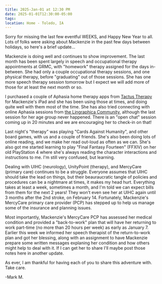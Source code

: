 ```yaml
---
title: 2025-Jan-01 at 12:30 PM
date: 2025-01-01T12:30:00-05:00
tags:
location: Home - Toledo, IA
---
```

Sorry for missing the last few eventful WEEKS, and Happy New Year to all.  Lots of folks were asking about Mackenzie in the past few days between holidays, so here's a brief update...  

Mackenzie is doing well and continues to show improvement.  The last month has been spent largely in speech and occupational therapy appointments at GRMC, with "homework" therapy assigned for the days in-between.  She had only a couple occupational therapy sessions, and one physical therapy, before "graduating" out of those sessions.  She has one more speech therapy session tomorrow but I expect we will add more of those for at least the next month or so.  

I purchased a couple of Aphasia home therapy apps from [Tactus Therapy](https://tactustherapy.com/#) for Mackenzie's iPad and she has been using those at times, and doing quite well with them most of the time.  She has also tried connecting with online Aphasia sessions from [the Lingraphica Community](https://community.lingraphica.com/c/virtual-connections-sessions/), although the last session for her age group never happened.  There is an "open chat" session coming up in 20 minutes and we are encouraging her to check-in on that!         

Last night's "therapy" was playing "Cards Against Humanity", and other board games, with us and a couple of friends.  She's also been doing lots of online reading, and we make her read out-loud as often as we can.  She's also got me started learning to play "Final Fantasy Fourteen" (FFXIV) on her old PlayStation 4 where she's always reading the character interactions and instructions to me.  I'm still very confused, but learning.     

Dealing with UIHC (neurology), UnityPoint (therapy), and MercyCare (primary care) continues to be a struggle.  Everyone assumes that UIHC should take the lead on things, but their beauraucratic tangle of policies and procedures can be a nightmare at times, it makes my head hurt.  Everything takes at least a week, sometimes a month, and I'm told we can expect bills from them for the next 2 years!  They won't even see her at UIHC again until 3 months after the 2nd stroke, on February 14.  Fortunately, Mackenzie's MercyCare primary care provider (PCP) has stepped up to help us manage some of the insurance and planning issues.

Most importantly, Mackenzie's MercyCare PCP has assessed her medical condition and provided a "back-to-work" plan that will have her returning to work part-time (no more than 20 hours per week) as early as January 7.  Earlier this week we informed her speech therapist of the return-to-work plan and got her blessing, along with an assignment to have Mackenzie prepare some written messages explaning her condition and how others might help to deal with it.  If I can get her to share I'll maybe post those notes here in another update.        

As ever, I am thankful for having each of you to share this adventure with.  Take care.

-Mark M.

